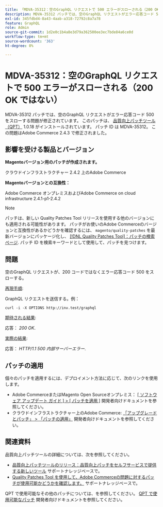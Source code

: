 ```yaml
---
title: 「MDVA-35312：空のGraphQL リクエストで 500 エラーがスローされる（200 OK ではない）」
description: MDVA-35312 パッチでは、空のGraphQL リクエストがエラー応答コード 500 をスローする問題が修正されています。 このパッチは、[Quality Patches Tool （QPT） ] （/help/announcements/adobe-commerce-announcements/magento-quality-patches-released-new-tool-to-self-serve-quality-patches.md） 1.0.18 がインストールされている場合に利用できます。 パッチ ID は MDVA-35312。 この問題はAdobe Commerce 2.4.3 で修正されました。
exl-id: 345fdbd4-8a43-4aab-a318-72792c8a7a78
feature: GraphQL
role: Admin
source-git-commit: 1d2e0c1b4a8e3d79a362500ee3ec7bde84a6ce0d
workflow-type: tm+mt
source-wordcount: '363'
ht-degree: 0%

---
```


# MDVA-35312：空のGraphQL リクエストで 500 エラーがスローされる（200 OK ではない）

MDVA-35312 パッチでは、空のGraphQL リクエストがエラー応答コード 500 をスローする問題が修正されています。 このパッチは、 [品質向上パッチツール（QPT）](/help/announcements/adobe-commerce-announcements/magento-quality-patches-released-new-tool-to-self-serve-quality-patches.md) 1.0.18 がインストールされています。 パッチ ID は MDVA-35312。 この問題はAdobe Commerce 2.4.3 で修正されました。

## 影響を受ける製品とバージョン

**Magentoバージョン用のパッチが作成されます。**

クラウドインフラストラクチャー 2.4.2 上のAdobe Commerce

**Magentoバージョンとの互換性：**

Adobe Commerce オンプレミスおよびAdobe Commerce on cloud infrastructure 2.4.1-p1-2.4.2

>[!NOTE]
>
>パッチは、新しい Quality Patches Tool リリースを使用する他のバージョンにも適用される可能性があります。 パッチがお使いのAdobe Commerceのバージョンと互換性があるかどうかを確認するには、 `magento/quality-patches` を最新バージョンにパッケージ化し、 [[!DNL Quality Patches Tool]：パッチの検索ページ](https://devdocs.magento.com/quality-patches/tool.html#patch-grid). パッチ ID を検索キーワードとして使用して、パッチを見つけます。

## 問題

空のGraphQL リクエストが、200 コードではなくエラー応答コード 500 をスローする。

<u>再現手順</u>:

GraphQL リクエストを送信する。例：

```curl
curl -i -X OPTIONS http://inv.test/graphql
```

<u>期待される結果</u>:

応答： *200 OK*.

<u>実際の結果</u>:

応答： *HTTP/1.1 500 内部サーバーエラー*.

## パッチの適用

個々のパッチを適用するには、デプロイメント方法に応じて、次のリンクを使用します。

* Adobe CommerceまたはMagento Open Sourceオンプレミス： [[ ソフトウェア アップデート ガイド ] > [ パッチを適用 ]](https://devdocs.magento.com/guides/v2.4/comp-mgr/patching/mqp.html) 開発者向けドキュメントを参照してください。
* クラウドインフラストラクチャー上のAdobe Commerce: [「アップグレードとパッチ」 > 「パッチの適用」](https://devdocs.magento.com/cloud/project/project-patch.html) 開発者向けドキュメントを参照してください。

## 関連資料

品質向上パッチツールの詳細については、次を参照してください。

* [品質向上パッチツールのリリース：品質向上パッチをセルフサービスで提供する新しいツール](/help/announcements/adobe-commerce-announcements/magento-quality-patches-released-new-tool-to-self-serve-quality-patches.md) サポートナレッジベースで。
* [Quality Patches Tool を使用して、Adobe Commerceの問題に対するパッチが使用可能かどうかを確認します。](/help/support-tools/patches-available-in-qpt-tool/check-patch-for-magento-issue-with-magento-quality-patches.md) サポートナレッジベースで。

QPT で使用可能なその他のパッチについては、を参照してください。 [QPT で使用可能なパッチ](https://devdocs.magento.com/quality-patches/tool.html#patch-grid) 開発者向けドキュメントを参照してください。
